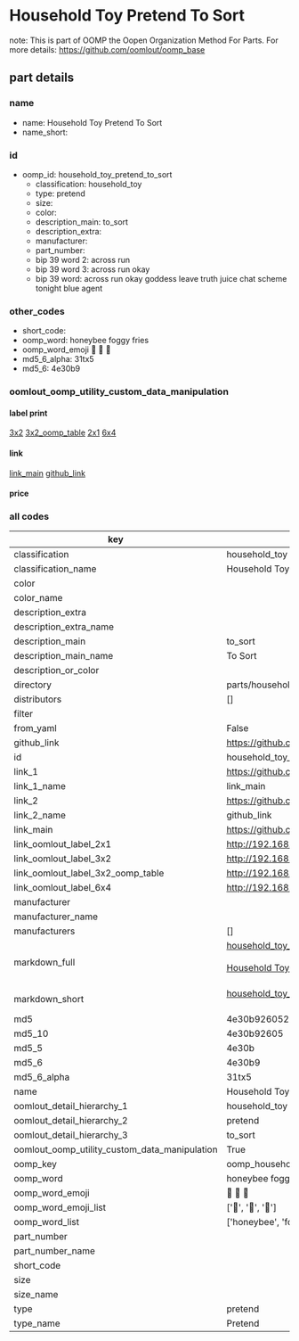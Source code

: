 # Household Toy Pretend To Sort  

note: This is part of OOMP the Oopen Organization Method For Parts. For more details: https://github.com/oomlout/oomp_base

##  part details





### name
* name: Household Toy Pretend To Sort
* name_short: 
### id
* oomp_id: household_toy_pretend_to_sort
  * classification: household_toy
  * type: pretend
  * size: 
  * color: 
  * description_main: to_sort
  * description_extra: 
  * manufacturer: 
  * part_number: 
  * bip 39 word 2: across run
  * bip 39 word 3: across run okay
  * bip 39 word: across run okay goddess leave truth juice chat scheme tonight blue agent

### other_codes
* short_code: 
* oomp_word: honeybee foggy fries
* oomp_word_emoji :honeybee: :foggy: :fries:
* md5_6_alpha: 31tx5
* md5_6: 4e30b9






### oomlout_oomp_utility_custom_data_manipulation
#### label print
[3x2](http://192.168.1.245:1112/?label=oomp%2031tx5)
[3x2_oomp_table](http://192.168.1.107:1112/?label=oomp%2031tx5)
[2x1](http://192.168.1.242:1112/?label=oomp%2031tx5)
[6x4](http://192.168.1.55:1112/?label=oomp%2031tx5)    

#### link

[link_main](https://github.com/oomlout/oomlout_oomp_current_version_messy/tree/main/parts/household_toy_pretend_to_sort) [github_link](https://github.com/oomlout/oomlout_oomp_part_src/tree/main/parts/household_toy_pretend_to_sort)                             

#### price







### all codes 
| key | value |  
| --- | --- |  
| classification | household_toy |  
| classification_name | Household Toy |  
| color |  |  
| color_name |  |  
| description_extra |  |  
| description_extra_name |  |  
| description_main | to_sort |  
| description_main_name | To Sort |  
| description_or_color |   |  
| directory | parts/household_toy_pretend_to_sort |  
| distributors | [] |  
| filter |  |  
| from_yaml | False |  
| github_link | https://github.com/oomlout/oomlout_oomp_part_src/tree/main/parts/household_toy_pretend_to_sort |  
| id | household_toy_pretend_to_sort |  
| link_1 | https://github.com/oomlout/oomlout_oomp_current_version_messy/tree/main/parts/household_toy_pretend_to_sort |  
| link_1_name | link_main |  
| link_2 | https://github.com/oomlout/oomlout_oomp_part_src/tree/main/parts/household_toy_pretend_to_sort |  
| link_2_name | github_link |  
| link_main | https://github.com/oomlout/oomlout_oomp_current_version_messy/tree/main/parts/household_toy_pretend_to_sort |  
| link_oomlout_label_2x1 | http://192.168.1.242:1112/?label=oomp%2031tx5 |  
| link_oomlout_label_3x2 | http://192.168.1.245:1112/?label=oomp%2031tx5 |  
| link_oomlout_label_3x2_oomp_table | http://192.168.1.107:1112/?label=oomp%2031tx5 |  
| link_oomlout_label_6x4 | http://192.168.1.55:1112/?label=oomp%2031tx5 |  
| manufacturer |  |  
| manufacturer_name |  |  
| manufacturers | [] |  
| markdown_full | [household_toy_pretend_to_sort](https://github.com/oomlout/oomlout_oomp_current_version_messy/tree/main/parts/household_toy_pretend_to_sort)<br>[](https://github.com/oomlout/oomlout_oomp_current_version_messy/tree/main/parts/household_toy_pretend_to_sort)<br>[Household Toy Pretend To Sort](https://github.com/oomlout/oomlout_oomp_current_version_messy/tree/main/parts/household_toy_pretend_to_sort)<br><br> |  
| markdown_short | [household_toy_pretend_to_sort](https://github.com/oomlout/oomlout_oomp_current_version_messy/tree/main/parts/household_toy_pretend_to_sort)<br><br> |  
| md5 | 4e30b9260526cf1ba73f764333ef5012 |  
| md5_10 | 4e30b92605 |  
| md5_5 | 4e30b |  
| md5_6 | 4e30b9 |  
| md5_6_alpha | 31tx5 |  
| name | Household Toy Pretend To Sort |  
| oomlout_detail_hierarchy_1 | household_toy |  
| oomlout_detail_hierarchy_2 | pretend |  
| oomlout_detail_hierarchy_3 | to_sort |  
| oomlout_oomp_utility_custom_data_manipulation | True |  
| oomp_key | oomp_household_toy_pretend_to_sort |  
| oomp_word | honeybee foggy fries |  
| oomp_word_emoji | :honeybee: :foggy: :fries: |  
| oomp_word_emoji_list | [':honeybee:', ':foggy:', ':fries:'] |  
| oomp_word_list | ['honeybee', 'foggy', 'fries'] |  
| part_number |  |  
| part_number_name |  |  
| short_code |  |  
| size |  |  
| size_name |  |  
| type | pretend |  
| type_name | Pretend |  
